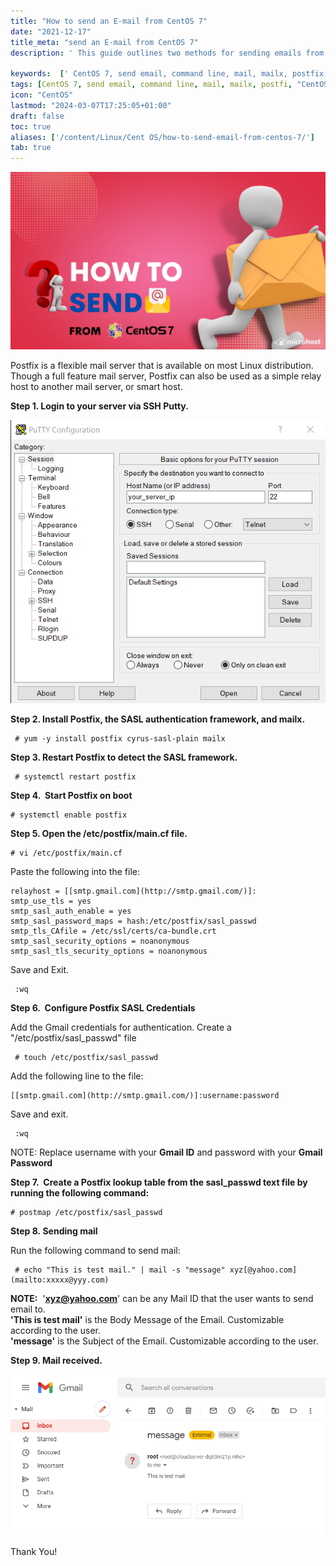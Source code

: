 ```yaml
---
title: "How to send an E-mail from CentOS 7"
date: "2021-12-17"
title_meta: "send an E-mail from CentOS 7"
description: ' This guide outlines two methods for sending emails from the command line in CentOS 7.'

keywords:  [' CentOS 7, send email, command line, mail, mailx, postfix.']
tags: [CentOS 7, send email, command line, mail, mailx, postfi, "CentOS"]
icon: "CentOS"
lastmod: "2024-03-07T17:25:05+01:00"
draft: false
toc: true
aliases: ['/content/Linux/Cent OS/how-to-send-email-from-centos-7/']
tab: true
---
```


![](images/How-to-send-an-E-mail-from-CentOS-7-1024x576.png)

Postfix is a flexible mail server that is available on most Linux distribution. Though a full feature mail server, Postfix can also be used as a simple relay host to another mail server, or smart host.

**Step 1. Login to your server via SSH Putty.**

![](images/login.png)

**Step 2. Install Postfix, the SASL authentication framework, and mailx.**

```
 # yum -y install postfix cyrus-sasl-plain mailx
```

**Step 3. Restart Postfix to detect the SASL framework.**

```
 # systemctl restart postfix 
```

**Step 4.  Start Postfix on boot**

```
# systemctl enable postfix 
```

**Step 5. Open the /etc/postfix/main.cf file.**

```
# vi /etc/postfix/main.cf 
```

Paste the following into the file:

```file {title="/etc/postfix/main.cf" lang="aconf"}
relayhost = [[smtp.gmail.com](http://smtp.gmail.com/)]: 
smtp_use_tls = yes  
smtp_sasl_auth_enable = yes  
smtp_sasl_password_maps = hash:/etc/postfix/sasl_passwd  
smtp_tls_CAfile = /etc/ssl/certs/ca-bundle.crt  
smtp_sasl_security_options = noanonymous  
smtp_sasl_tls_security_options = noanonymous
```

Save and Exit.  
```
 :wq 
```

**Step 6.  Configure Postfix SASL Credentials**

Add the Gmail credentials for authentication. Create a "/etc/postfix/sasl\_passwd" file

```
 # touch /etc/postfix/sasl_passwd 
```

Add the following line to the file:

```file {title="/etc/postfix/main.cf" lang="aconf"}
[[smtp.gmail.com](http://smtp.gmail.com/)]:username:password
```

Save and exit.  
```
 :wq 
```

NOTE: Replace username with your **Gmail ID** and password with your **Gmail Password**

**Step 7.  Create a Postfix lookup table from the sasl\_passwd text file by running the following command:**

```
# postmap /etc/postfix/sasl_passwd 
```

**Step 8. Sending mail**

Run the following command to send mail:  
```
 # echo "This is test mail." | mail -s "message" xyz[@yahoo.com](mailto:xxxxx@yyy.com) 
```

**NOTE:**  '[**xyz@yahoo.com**](mailto:xyz@yahoo.com)' can be any Mail ID that the user wants to send email to.  
**'This is test mail'** is the Body Message of the Email. Customizable according to the user.  
**'message'** is the Subject of the Email. Customizable according to the user.

**Step 9. Mail received.**

![](images/Screenshot_9-6.png)

Thank You!
